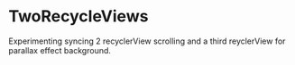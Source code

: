 # TwoRecycleViews
Experimenting syncing 2 recyclerView scrolling and a third reyclerView  for parallax effect background.
